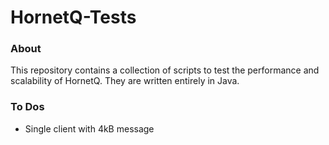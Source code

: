 # HornetQ-Tests
### About
This repository contains a collection of scripts to test the performance and scalability of HornetQ. They are written entirely in Java.

### To Dos
- Single client with 4kB message
